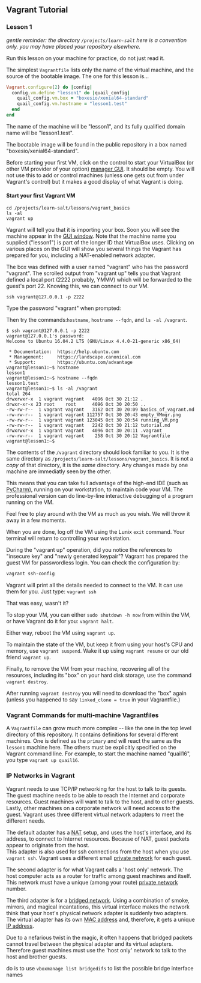 ## Vagrant Tutorial

### Lesson 1

_gentle reminder: the directory `/projects/learn-salt` here is a convention only.
you may have placed your repository elsewhere._

Run this lesson on your machine for practice, do not just read it.

The simplest `Vagrantfile` lists only the name of the virtual machine,
and the source of the bootable image. The one for this lesson is...

```Ruby
Vagrant.configure(2) do |config|
  config.vm.define "lesson1" do |quail_config|
    quail_config.vm.box = "boxesio/xenial64-standard" 
    quail_config.vm.hostname = "lesson1.test"
  end
end
```

The name of the machine will be "lesson1", and its fully qualified
domain name will be "lesson1.test".

The bootable image will be found in the public repository in a box
named "boxesio/xenial64-standard".

Before starting your first VM, click on the control to start your VirtualBox 
(or other VM provider of your option) [manager GUI](empty_VMmgr.png).
It should be empty. You will not use this to add or control machines
(unless one gets out from under Vagrant's control) but it makes a
good display of what Vagrant is doing.

#### Start your first Vagrant VM

```(bash)
cd /projects/learn-salt/lessons/vagrant_basics
ls -al
vagrant up
``` 

Vagrant will tell you that it is importing your box. Soon you will see
the machine appear in the [GUI window](running_VM.png). Note that the
machine name you supplied ("lesson1") is part of the longer ID that
VirtualBox uses. Clicking on various places on the GUI will show you
several things the Vagrant has prepared for you, including a NAT-enabled
network adapter. 

The box was defined with a user named "vagrant" who has
the password "vagrant". The scrolled output from "vagrant up" tells you
that Vagrant defined a local port (2222 probably, YMMV) which will be 
forwarded to the guest's port 22. Knowing this, we can connect to our VM.

```(bash)
ssh vagrant@127.0.0.1 -p 2222
```
Type the password "vagrant" when prompted:

Then try the commands:`hostname`, `hostname --fqdn`, and `ls -al /vagrant`.

```
$ ssh vagrant@127.0.0.1 -p 2222
vagrant@127.0.0.1's password: 
Welcome to Ubuntu 16.04.2 LTS (GNU/Linux 4.4.0-21-generic x86_64)

 * Documentation:  https://help.ubuntu.com
 * Management:     https://landscape.canonical.com
 * Support:        https://ubuntu.com/advantage
vagrant@lesson1:~$ hostname
lesson1
vagrant@lesson1:~$ hostname --fqdn
lesson1.test
vagrant@lesson1:~$ ls -al /vagrant
total 264
drwxrwxr-x  1 vagrant vagrant   4096 Oct 30 21:12 .
drwxr-xr-x 23 root    root      4096 Oct 30 20:50 ..
-rw-rw-r--  1 vagrant vagrant   3162 Oct 30 20:09 basics_of_vagrant.md
-rw-rw-r--  1 vagrant vagrant 112757 Oct 30 20:43 empty_VMmgr.png
-rw-rw-r--  1 vagrant vagrant 123045 Oct 30 20:54 running_VM.png
-rw-rw-r--  1 vagrant vagrant   2242 Oct 30 21:12 tutorial.md
drwxrwxr-x  1 vagrant vagrant   4096 Oct 30 20:11 .vagrant
-rw-rw-r--  1 vagrant vagrant    258 Oct 30 20:12 Vagrantfile
vagrant@lesson1:~$ 
```

The contents of the `/vagrant` directory should look familiar to you.
It is the same directory as `/projects/learn-salt/lessons/vagrant_basics`.
It is not a *copy* of that directory, it is the *same* directory.
Any changes made by one machine are immediatly seen by the other.

This means that you can take full advantage of the high-end IDE
(such as [PyCharm](https://www.jetbrains.com/pycharm/)), running on
your workstation, to maintain code your VM. The professional version
can do line-by-line interactive debugging of a program running on the VM.

Feel free to play around with the VM as much as you wish. We will throw it
away in a few moments.

When you are done, log off the VM using the Lunix `exit` command.  Your terminal
will return to controlling your workstation.

During the "vagrant up" operation, did you notice the references to "insecure key"
and "newly generated keypair"? Vagrant has prepared the guest VM for passwordless
login.  You can check the configuration by:

```bash
vagrant ssh-config
```

Vagrant will print all the details needed to connect to the VM. It can use them for you.
Just type: `vagrant ssh`

That was easy, wasn't it?

To stop your VM, you can either `sudo shutdown -h now` from within the VM, or have Vagrant
do it for you: `vagrant halt`.

Either way, reboot the VM using `vagrant up`.

To maintain the state of the VM, but keep it from using your host's CPU and memory,
use `vagrant suspend`.  Wake it up using `vagrant resume` or our old friend `vagrant up`.

Finally, to remove the VM from your machine, recovering all of the resources,
including its "box" on your hard disk storage, use the command `vagrant destroy`.

After running `vagrant destroy` you will need to download the "box" again (unless you
happened to say `linked_clone = true` in your Vagrantfile.)

### Vagrant Commands for multi-machine Vagrantfiles

A `Vagrantfile` can grow much more complex -- like the one in the top level directory
of this repository. It contains definitions for several different machines. One is
defined as the `primary` and will react the same as the `lesson1` machine here.
The others must be explicitly specified on the Vagrant command line. For example,
to start the machine named "quail16", you type `vagrant up quail16`.

### IP Networks in Vagrant

Vagrant needs to use TCP/IP networking for the host to talk to its guests.
The guest machine needs to be able to reach the Internet and corporate resources.
Guest machines will want to talk to the host, and to other guests.
Lastly, other machines on a corporate network will need access to the guest.
Vagrant uses three different virtual network adapters to meet the different needs.

The default adapter has a [NAT](https://en.wikipedia.org/wiki/Network_address_translation) setup,
and uses the host's interface, and its address, to connect to Internet resources. 
Because of NAT, guest packets appear to originate from the host.  
This adapter is also used for ssh connections from the host when you use `vagrant ssh`.
Vagrant uses a different small [private network](https://en.wikipedia.org/wiki/Private_network) for each guest.

The second adapter is for what Vagrant calls a 'host only' network. 
The host computer acts as a router for traffic among guest machines and itself.
This network must have a unique (among your route) [private network](https://en.wikipedia.org/wiki/Private_network) number.

The third adapter is for a [bridged network](https://en.wikipedia.org/wiki/Bridging_(networking)).
Using a combination of smoke, mirrors, and magical incantations, this virtual interface
makes the network think that your host's physical network adapter is suddenly two adapters.
The virtual adapter has its own [MAC address](https://en.wikipedia.org/wiki/MAC_address)
and, therefore, it gets a unique [IP address](https://en.wikipedia.org/wiki/IP_address).

Due to a nefarious twist in the magic, it often happens that bridged packets cannot travel 
between the physical adapter and its virtual adapters. 
Therefore guest machines must use the 'host only' network to talk to the host and brother guests.


do is to use `vboxmanage list bridgedifs` to list the possible bridge interface names